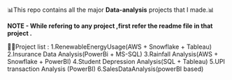 📊This repo contains all the major **Data-analysis** projects that I made.📊

**NOTE -  While refering to any project ,first refer the readme file in that project .**

📌📝Project list :
1.RenewableEnergyUsage(AWS + Snowflake + Tableau)
2.Insurance Data Analysis(PowerBi + MS-SQL)
3.Rainfall Analysis(AWS + Snowflake + PowerBI)
4.Student Depression Analysis(SQL + Tableau)
5.UPI transaction Analysis (PowerBI)
6.SalesDataAnalysis(powerBI based)
